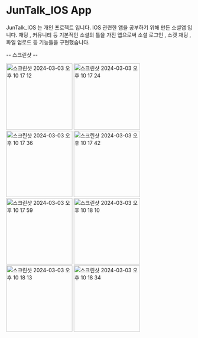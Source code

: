 # JunTalk_IOS App
JunTalk_IOS 는 개인 프로젝트 입니다. IOS 관련한 앱을 공부하기 위해 만든 소셜앱 입니다. 채팅 , 커뮤니티 등 기본적인 소셜의 틀을 가진 앱으로써 소셜 로그인 , 소켓 채팅 , 파일 업로드 등 기능들을 구현했습니다.

-- 스크린샷 --

<img width="179" alt="스크린샷 2024-03-03 오후 10 17 12" src="https://github.com/ply2782/JunTalk_IOS/assets/78065931/3e78cb7b-1ef7-4059-be58-6c9110635aba">

<img width="179" alt="스크린샷 2024-03-03 오후 10 17 24" src="https://github.com/ply2782/JunTalk_IOS/assets/78065931/e1586cc6-3e82-487e-84e5-a46a199dae05">

<img width="179" alt="스크린샷 2024-03-03 오후 10 17 36" src="https://github.com/ply2782/JunTalk_IOS/assets/78065931/a135de77-a7cd-41e8-9f3b-89547307c157">

<img width="179" alt="스크린샷 2024-03-03 오후 10 17 42" src="https://github.com/ply2782/JunTalk_IOS/assets/78065931/a842d777-66d4-4dea-803d-df46cd0f8a6e">

<img width="179" alt="스크린샷 2024-03-03 오후 10 17 59" src="https://github.com/ply2782/JunTalk_IOS/assets/78065931/226fee14-ec49-41c1-9f3f-ccda97f5ae8c">

<img width="179" alt="스크린샷 2024-03-03 오후 10 18 10" src="https://github.com/ply2782/JunTalk_IOS/assets/78065931/09911e77-d6df-4f16-93af-c49b52f7a7b3">

<img width="179" alt="스크린샷 2024-03-03 오후 10 18 13" src="https://github.com/ply2782/JunTalk_IOS/assets/78065931/497675c2-e366-4c8f-b80b-65fef1171aa3">

<img width="179" alt="스크린샷 2024-03-03 오후 10 18 34" src="https://github.com/ply2782/JunTalk_IOS/assets/78065931/d51adb8a-ff51-44a2-b7b4-8d967787dd3f">


